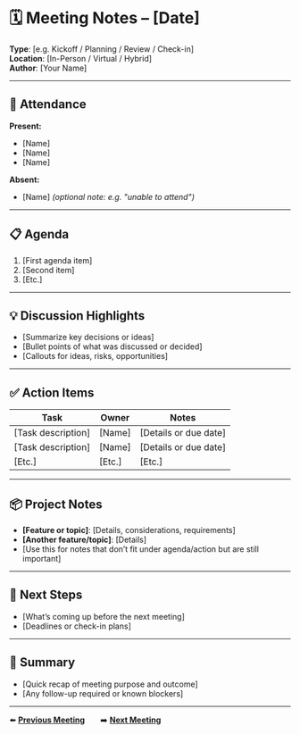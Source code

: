 # 🗓️ Meeting Notes – [Date]  
**Type**: [e.g. Kickoff / Planning / Review / Check-in]  
**Location**: [In-Person / Virtual / Hybrid]  
**Author**: [Your Name]  

---

## 👥 Attendance  
**Present:**  
- [Name]  
- [Name]  
- [Name]  

**Absent:**  
- [Name] *(optional note: e.g. "unable to attend")*  

---

## 📋 Agenda  
1. [First agenda item]  
2. [Second item]  
3. [Etc.]  

---

## 💡 Discussion Highlights  
- [Summarize key decisions or ideas]  
- [Bullet points of what was discussed or decided]  
- [Callouts for ideas, risks, opportunities]  

---

## ✅ Action Items  

| Task | Owner | Notes |
|------|-------|-------|
| [Task description] | [Name] | [Details or due date] |
| [Task description] | [Name] | [Details or due date] |
| [Etc.] | [Etc.] | [Etc.] |

---

## 📦 Project Notes  
- **[Feature or topic]**: [Details, considerations, requirements]  
- **[Another feature/topic]**: [Details]  
- [Use this for notes that don’t fit under agenda/action but are still important]

---

## 📅 Next Steps  
- [What’s coming up before the next meeting]  
- [Deadlines or check-in plans]  

---

## 🧾 Summary  
- [Quick recap of meeting purpose and outcome]  
- [Any follow-up required or known blockers]  

---

⬅️ **[Previous Meeting](2025-04-14.md)**  ➡️ **[Next Meeting](link-to-next.md)**